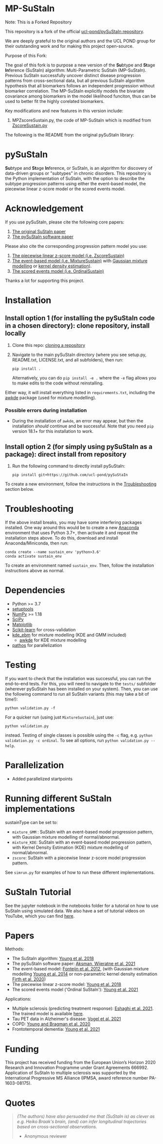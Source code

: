 MP-SuStaIn
============
Note: This is a Forked Repository

This repository is a fork of the official [ucl-pond/pySuStaIn repository](https://github.com/ucl-pond/pySuStaIn).

We are deeply grateful to the original authors and the UCL POND group for their outstanding work and for making this project open-source.

Purpose of this Fork:

The goal of this fork is to purpose a new version of the **Su**btype and **St**age **In**ference (SuStaIn) algorithm: Multi-Parametric SuStaIn (MP-SuStaIn). Previous SuStaIn successfully uncover distinct disease progression patterns from cross-sectional data, but all previous SuStaIn algorithm hypothesis that all biomarkers follows an independent progression without biomarker correlation. The MP-SuStaIn explicitly models the bivariate covariance among biomarkers in the model likelihood funciton, thus can be used to better fit the highly corelated biomarkers.

Key modifications and new features in this version include:
1. MPZscoreSustain.py, the code of MP-SuStaIn which is modified from [ZscoreSustain.py](https://github.com/ucl-pond/pySuStaIn/blob/master/pySuStaIn/ZscoreSustain.py)


The following is the README from the original pySuStaIn library:

pySuStaIn
============

**Su**btype and **St**age **In**ference, or SuStaIn, is an algorithm for discovery of data-driven groups or "subtypes" in chronic disorders. This repository is the Python implementation of SuStaIn, with the option to describe the subtype progression patterns using either the event-based model, the piecewise linear z-score model or the scored events model.

Acknowledgement
================
If you use pySuStaIn, please cite the following core papers:
1. [The original SuStaIn paper](https://doi.org/10.1038/s41467-018-05892-0)
2. [The pySuStaIn software paper](https://doi.org/10.1016/j.softx.2021.100811)

Please also cite the corresponding progression pattern model you use:
1. [The piecewise linear z-score model (i.e. ZscoreSustain)](https://doi.org/10.1038/s41467-018-05892-0)
2. [The event-based model (i.e. MixtureSustain)](https://doi.org/10.1016/j.neuroimage.2012.01.062) 
   with [Gaussian mixture modelling](https://doi.org/10.1093/brain/awu176) 
   or [kernel density estimation](https://doi.org/10.1002/alz.12083)).
3. [The scored events model (i.e. OrdinalSustain)](https://doi.org/10.3389/frai.2021.613261)   
   
Thanks a lot for supporting this project.

Installation
============
## Install option 1 (for installing the pySuStaIn code in a chosen directory): clone repository, install locally

1) Clone this repo: [cloning a repository](https://docs.github.com/en/repositories/creating-and-managing-repositories/cloning-a-repository)

2) Navigate to the main pySuStaIn directory (where you see setup.py, README.txt, LICENSE.txt, and all subfolders), then run:

       pip install .

    Alternatively, you can do `pip install -e .` where the `-e` flag allows you to make edits to the code without reinstalling.

Either way, it will install everything listed in `requirements.txt`, including the [awkde](https://github.com/mennthor/awkde) package (used for mixture modelling). 

### Possible errors during installation

- During the installation of `awkde`, an error may appear, but then the installation _should_ continue and be successful. Note that you need `pip` version 18.1+ for this installation to work.

## Install option 2 (for simply using pySuStaIn as a package): direct install from repository

1) Run the following command to directly install pySuStaIn:

       pip install git+https://github.com/ucl-pond/pySuStaIn

To create a new environment, follow the instructions in the [Troubleshooting](#troubleshooting) section below.

Troubleshooting
============

If the above install breaks, you may have some interfering packages installed. One way around this would be to create a new [Anaconda](https://www.anaconda.com) environment that uses Python 3.7+, then activate it and repeat the installation steps above. To do this, download and install Anaconda/Miniconda, then run:

```
conda create --name sustain_env 'python>3.6'
conda activate sustain_env
```

To create an environment named `sustain_env`. Then, follow the installation instructions above as normal.



Dependencies
============
- Python >= 3.7
- [setuptools](https://pypi.org/project/setuptools/)
- [NumPy](https://github.com/numpy/numpy) >= 1.18
- [SciPy](https://github.com/scipy/scipy)
- [Matplotlib](https://github.com/matplotlib/matplotlib)
- [Scikit-learn](https://scikit-learn.org) for cross-validation
- [kde_ebm](https://github.com/noxtoby/kde_ebm_open) for mixture modelling (KDE and GMM included)
   - [awkde](https://github.com/mennthor/awkde) for KDE mixture modelling
- [pathos](https://github.com/uqfoundation/pathos) for parallelization

Testing
===============
If you want to check that the installation was successful, you can run the end-to-end tests. For this, you will need to navigate to the `tests/` subfolder (wherever pySuStaIn has been installed on your system). Then, you can use the following command to run all SuStaIn variants (this may take a bit of time!):

```
python validation.py -f
```

For a quicker run (using just `MixtureSustain`), just use:
```
python validation.py
```
instead. Testing of single classes is possible using the `-c` flag, e.g. `python validation.py -c ordinal`. To see all options, run `python validation.py --help`.


Parallelization
===============
- Added parallelized startpoints

Running different SuStaIn implementations
===============
sustainType can be set to:
  - `mixture_GMM` : SuStaIn with an event-based model progression pattern, with Gaussian mixture modelling of normal/abnormal.
  - `mixture_KDE`:  SuStaIn with an event-based model progression pattern, with Kernel Density Estimation (KDE) mixture modelling of normal/abnormal.
  - `zscore`:       SuStaIn with a piecewise linear z-score model progression pattern.
  
 See `simrun.py` for examples of how to run these different implementations.

SuStaIn Tutorial
===============  
See the jupyter notebook in the notebooks folder for a tutorial on how to use SuStaIn using simulated data.
We also have a set of tutorial videos on YouTube, which you can find [here](https://www.youtube.com/watch?v=5CFsfFcVzEc&list=PL25fUWY3exLxYSPOnEe60kSEh0JRdVVPB).

Papers
============
Methods:
- The SuStaIn algorithm: [Young et al. 2018](https://doi.org/10.1038/s41467-018-05892-0) 
- The pySuStaIn software paper: [Aksman, Wijeratne et al. 2021](https://doi.org/10.1016/j.softx.2021.100811)
- The event-based model: [Fonteijn et al. 2012](https://doi.org/10.1016/j.neuroimage.2012.01.062), (with Gaussian mixture modelling [Young et al. 2014](https://doi.org/10.1093/brain/awu176) or non-parametric kernel density estimation [Firth et al. 2020](https://doi.org/10.1002/alz.12083))
- The piecewise linear z-score model: [Young et al. 2018](https://doi.org/10.1038/s41467-018-05892-0) 
- The scored events model ('Ordinal SuStaIn'): [Young et al. 2021](https://doi.org/10.3389/frai.2021.613261)  


Applications:
- Multiple sclerosis (predicting treatment response): [Eshaghi et al. 2021](https://doi.org/10.1038/s41467-021-22265-2). The trained model is available [here](https://github.com/armaneshaghi/trained_models_MS_SuStaIn). 
- Tau PET data in Alzheimer's disease: [Vogel et al. 2021](https://doi.org/10.1038/s41591-021-01309-6)
- COPD: [Young and Bragman et al. 2020](https://doi.org/10.1164/rccm.201908-1600OC)
- Frontotemporal dementia: [Young et al. 2021](https://doi.org/10.1212/WNL.0000000000012410)

Funding
================
This project has received funding from the European Union’s Horizon 2020 Research and Innovation Programme under Grant Agreements 666992. Application of SuStaIn to multiple sclerosis was supported by the International Progressive MS Alliance (IPMSA, award reference number PA-1603-08175).

Quotes
============
> _(The authors) have also persuaded me that (SuStaIn is) as clever as e.g. Heiko Braak's brain, (and) can infer longitudinal trajectories based on cross-sectional observations._
> - Anonymous reviewer
